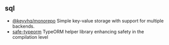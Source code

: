 ## sql

- [@keyvhq/monorepo](https://github.com/microlinkhq/keyv) Simple key-value storage with support for multiple backends.
- [safe-typeorm](https://github.com/samchon/safe-typeorm) TypeORM helper library enhancing safety in the compilation level